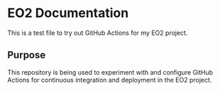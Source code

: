 
# EO2 Documentation

This is a test file to try out GitHub Actions for my EO2 project.

## Purpose

This repository is being used to experiment with and configure GitHub Actions for continuous integration and deployment in the EO2 project.

